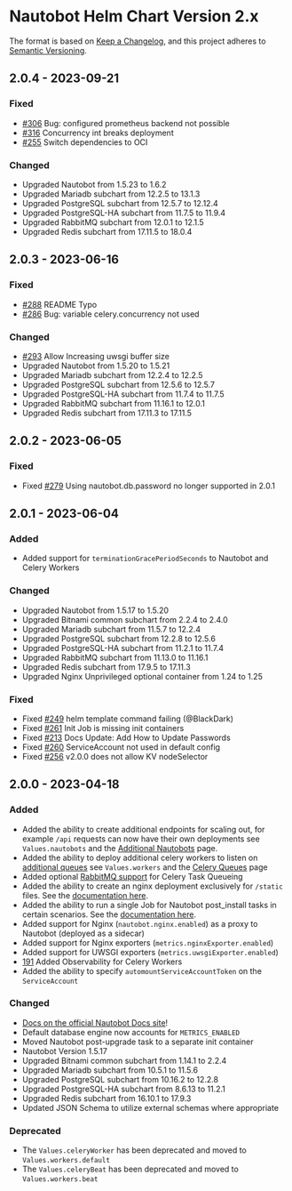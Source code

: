 # Nautobot Helm Chart Version 2.x

The format is based on [Keep a Changelog](https://keepachangelog.com/en/1.0.0/),
and this project adheres to [Semantic Versioning](https://semver.org/spec/v2.0.0.html).

## 2.0.4 - 2023-09-21

### Fixed

* [#306](https://github.com/nautobot/helm-charts/issues/306) Bug: configured prometheus backend not possible
* [#316](https://github.com/nautobot/helm-charts/issues/316) Concurrency int breaks deployment
* [#255](https://github.com/nautobot/helm-charts/issues/255) Switch dependencies to OCI

### Changed

* Upgraded Nautobot from 1.5.23 to 1.6.2
* Upgraded Mariadb subchart from 12.2.5 to 13.1.3
* Upgraded PostgreSQL subchart from 12.5.7 to 12.12.4
* Upgraded PostgreSQL-HA subchart from 11.7.5 to 11.9.4
* Upgraded RabbitMQ subchart from 12.0.1 to 12.1.5
* Upgraded Redis subchart from 17.11.5 to 18.0.4

## 2.0.3 - 2023-06-16

### Fixed

* [#288](https://github.com/nautobot/helm-charts/issues/288) README Typo
* [#286](https://github.com/nautobot/helm-charts/issues/286) Bug: variable celery.concurrency not used

### Changed

* [#293](https://github.com/nautobot/helm-charts/issues/293) Allow Increasing uwsgi buffer size
* Upgraded Nautobot from 1.5.20 to 1.5.21
* Upgraded Mariadb subchart from 12.2.4 to 12.2.5
* Upgraded PostgreSQL subchart from 12.5.6 to 12.5.7
* Upgraded PostgreSQL-HA subchart from 11.7.4 to 11.7.5
* Upgraded RabbitMQ subchart from 11.16.1 to 12.0.1
* Upgraded Redis subchart from 17.11.3 to 17.11.5

## 2.0.2 - 2023-06-05

### Fixed

* Fixed [#279](https://github.com/nautobot/helm-charts/issues/279) Using nautobot.db.password no longer supported in 2.0.1

## 2.0.1 - 2023-06-04

### Added

* Added support for `terminationGracePeriodSeconds` to Nautobot and Celery Workers

### Changed

* Upgraded Nautobot from 1.5.17 to 1.5.20
* Upgraded Bitnami common subchart from 2.2.4 to 2.4.0
* Upgraded Mariadb subchart from 11.5.7 to 12.2.4
* Upgraded PostgreSQL subchart from 12.2.8 to 12.5.6
* Upgraded PostgreSQL-HA subchart from 11.2.1 to 11.7.4
* Upgraded RabbitMQ subchart from 11.13.0 to 11.16.1
* Upgraded Redis subchart from 17.9.5 to 17.11.3
* Upgraded Nginx Unprivileged optional container from 1.24 to 1.25

### Fixed

* Fixed [#249](https://github.com/nautobot/helm-charts/issues/249) helm template command failing (@BlackDark)
* Fixed [#261](https://github.com/nautobot/helm-charts/issues/261) Init Job is missing init containers
* Fixed [#213](https://github.com/nautobot/helm-charts/issues/213) Docs Update: Add How to Update Passwords
* Fixed [#260](https://github.com/nautobot/helm-charts/issues/260) ServiceAccount not used in default config
* Fixed [#256](https://github.com/nautobot/helm-charts/issues/256) v2.0.0 does not allow KV nodeSelector

## 2.0.0 - 2023-04-18

### Added

* Added the ability to create additional endpoints for scaling out, for example `/api` requests can now have their own deployments see `Values.nautobots` and the [Additional Nautobots](../../advanced-features/additional-nautobots/) page.
* Added the ability to deploy additional celery workers to listen on [additional queues](https://docs.nautobot.com/projects/core/en/stable/administration/celery-queues/) see `Values.workers` and the [Celery Queues](../../advanced-features/celery-queues/) page
* Added optional [RabbitMQ support](../../advanced-features/rabbitmq/) for Celery Task Queueing
* Added the ability to create an nginx deployment exclusively for `/static` files.  See the [documentation here](../../advanced-features/static-only/).
* Added the ability to run a single Job for Nautobot post_install tasks in certain scenarios.  See the [documentation here](../../advanced-features/init-hook/).
* Added support for Nginx (`nautobot.nginx.enabled`) as a proxy to Nautobot (deployed as a sidecar)
* Added support for Nginx exporters (`metrics.nginxExporter.enabled`)
* Added support for UWSGI exporters (`metrics.uwsgiExporter.enabled`)
* [191](https://github.com/nautobot/helm-charts/issues/191) Added Observability for Celery Workers
* Added the ability to specify `automountServiceAccountToken` on the `ServiceAccount`

### Changed

* [Docs on the official Nautobot Docs site](https://docs.nautobot.com/projects/helm-charts/en/stable/)!
* Default database engine now accounts for `METRICS_ENABLED`
* Moved Nautobot post-upgrade task to a separate init container
* Nautobot Version 1.5.17
* Upgraded Bitnami common subchart from 1.14.1 to 2.2.4
* Upgraded Mariadb subchart from 10.5.1 to 11.5.6
* Upgraded PostgreSQL subchart from 10.16.2 to 12.2.8
* Upgraded PostgreSQL-HA subchart from 8.6.13 to 11.2.1
* Upgraded Redis subchart from 16.10.1 to 17.9.3
* Updated JSON Schema to utilize external schemas where appropriate

### Deprecated

* The `Values.celeryWorker` has been deprecated and moved to `Values.workers.default`
* The `Values.celeryBeat` has been deprecated and moved to `Values.workers.beat`
